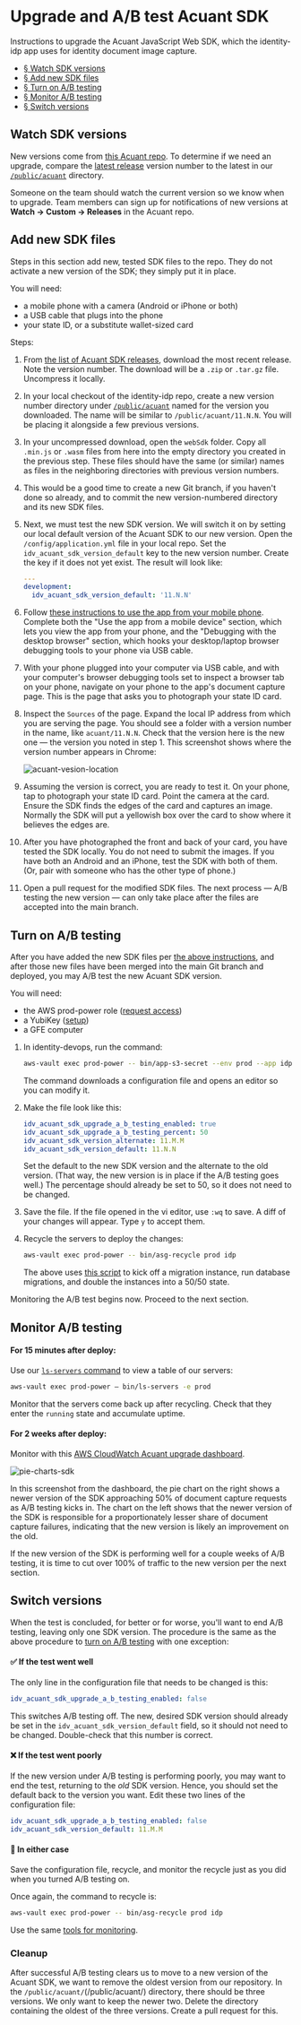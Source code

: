 # Upgrade and A/B test Acuant SDK

Instructions to upgrade the Acuant JavaScript Web SDK, which the identity-idp app uses for identity document image capture.
* [§ Watch SDK versions](#watch-sdk-versions)
* [§ Add new SDK files](#add-new-sdk-files)
* [§ Turn on A/B testing](#turn-on-ab-testing)
* [§ Monitor A/B testing](#monitor-ab-testing)
* [§ Switch versions](#switch-versions)

## Watch SDK versions

New versions come from [this Acuant repo](https://github.com/Acuant/JavascriptWebSDKV11). To determine if we need an upgrade, compare the [latest release](https://github.com/Acuant/JavascriptWebSDKV11/releases) version number to the latest in our [`/public/acuant`](/public/acuant) directory.

Someone on the team should watch the current version so we know when to upgrade. Team members can sign up for notifications of new versions at **Watch → Custom → Releases** in the Acuant repo.

## Add new SDK files

Steps in this section add new, tested SDK files to the repo. They do not activate a new version of the SDK; they simply put it in place.

You will need:
* a mobile phone with a camera (Android or iPhone or both)
* a USB cable that plugs into the phone
* your state ID, or a substitute wallet-sized card

Steps:

1. From [the list of Acuant SDK releases](https://github.com/Acuant/JavascriptWebSDKV11/releases), download the most recent release. Note the version number. The download will be a `.zip` or `.tar.gz` file. Uncompress it locally.

2. In your local checkout of the identity-idp repo, create a new version number directory under [`/public/acuant`](/public/acuant) named for the version you downloaded. The name will be similar to `/public/acuant/11.N.N`. You will be placing it alongside a few previous versions.

3. In your uncompressed download, open the `webSdk` folder. Copy all `.min.js` or `.wasm` files from here into the empty directory you created in the previous step. These files should have the same (or similar) names as files in the neighboring directories with previous version numbers.

4. This would be a good time to create a new Git branch, if you haven't done so already, and to commit the new version-numbered directory and its new SDK files.

5. Next, we must test the new SDK version. We will switch it on by setting our local default version of the Acuant SDK to our new version. Open the `/config/application.yml` file in your local repo. Set the `idv_acuant_sdk_version_default` key to the new version number. Create the key if it does not yet exist. The result will look like:
    ```yml
    ---
    development:
      idv_acuant_sdk_version_default: '11.N.N'
    ```

6. Follow [these instructions to use the app from your mobile phone](mobile.md). Complete both the "Use the app from a mobile device" section, which lets you view the app from your phone, and the "Debugging with the desktop browser" section, which hooks your desktop/laptop browser debugging tools to your phone via USB cable.

7. With your phone plugged into your computer via USB cable, and with your computer's browser debugging tools set to inspect a browser tab on your phone, navigate on your phone to the app's document capture page. This is the page that asks you to photograph your state ID card.

8. Inspect the `Sources` of the page. Expand the local IP address from which you are serving the page. You should see a folder with a version number in the name, like `acuant/11.N.N`. Check that the version here is the new one &mdash; the version you noted in step 1. This screenshot shows where the version number appears in Chrome:

    ![acuant-vesion-location](https://user-images.githubusercontent.com/546123/232644328-35922329-ad30-489e-943f-4125c009f74d.png)


9. Assuming the version is correct, you are ready to test it. On your phone, tap to photograph your state ID card. Point the camera at the card. Ensure the SDK finds the edges of the card and captures an image. Normally the SDK will put a yellowish box over the card to show where it believes the edges are.

10. After you have photographed the front and back of your card, you have tested the SDK locally. You do not need to submit the images. If you have both an Android and an iPhone, test the SDK with both of them. (Or, pair with someone who has the other type of phone.)

11. Open a pull request for the modified SDK files. The next process &mdash; A/B testing the new version &mdash; can only take place after the files are accepted into the main branch.

## Turn on A/B testing

After you have added the new SDK files per [the above instructions](#add-new-sdk-files), and after those new files have been merged into the main Git branch and deployed, you may A/B test the new Acuant SDK version.

You will need:
* the AWS prod-power role ([request access](https://github.com/18F/identity-devops/issues/new?assignees=&labels=administration&template=onboarding-devops-prod.md&title=Onboarding+to+Production+for+%5BTEAM_MEMBER%5D))
* a YubiKey ([setup](https://github.com/18F/identity-devops/wiki/Setting-Up-your-Login.gov-Infrastructure-Configuration#configuring-a-yubikey-as-a-virtual-mfa-device))
* a GFE computer

1. In identity-devops, run the command:

    ```zsh
    aws-vault exec prod-power -- bin/app-s3-secret --env prod --app idp --edit
    ```

    The command downloads a configuration file and opens an editor so you can modify it.

2. Make the file look like this:

    ```yml
    idv_acuant_sdk_upgrade_a_b_testing_enabled: true
    idv_acuant_sdk_upgrade_a_b_testing_percent: 50
    idv_acuant_sdk_version_alternate: 11.M.M
    idv_acuant_sdk_version_default: 11.N.N
    ```
 
    Set the default to the new SDK version and the alternate to the old version. (That way, the new version is in place if the A/B testing goes well.) The percentage should already be set to 50, so it does not need to be changed.
    
3. Save the file. If the file opened in the vi editor, use `:wq` to save. A diff of your changes will appear. Type `y` to accept them.

4. Recycle the servers to deploy the changes:

    ```zsh
    aws-vault exec prod-power -- bin/asg-recycle prod idp
    ```
    
    The above uses [this script](https://github.com/18F/identity-devops/wiki/Deploying-Infrastructure-Code#recycle-hosts) to kick off a migration instance, run database migrations, and double the instances into a 50/50 state.

Monitoring the A/B test begins now. Proceed to the next section.

## Monitor A/B testing

#### For 15 minutes after deploy:

Use our [`ls-servers` command](https://handbook.login.gov/articles/devops-scripts.html#ls-servers) to view a table of our servers:

```zsh
aws-vault exec prod-power — bin/ls-servers -e prod
```

Monitor that the servers come back up after recycling. Check that they enter the `running` state and accumulate uptime.

#### For 2 weeks after deploy:

Monitor with this [AWS CloudWatch Acuant upgrade dashboard](https://us-west-2.console.aws.amazon.com/cloudwatch/home?region=us-west-2#dashboards:name=js-acuant-upgrade).

![pie-charts-sdk](https://user-images.githubusercontent.com/546123/232889932-432e5cd5-c460-4a0a-8c6b-9f54324f327b.png)

In this screenshot from the dashboard, the pie chart on the right shows a newer version of the SDK approaching 50% of document capture requests as A/B testing kicks in. The chart on the left shows that the newer version of the SDK is responsible for a proportionately lesser share of document capture failures, indicating that the new version is likely an improvement on the old.

If the new version of the SDK is performing well for a couple weeks of A/B testing, it is time to cut over 100% of traffic to the new version per the next section.

## Switch versions

When the test is concluded, for better or for worse, you'll want to end A/B testing, leaving only one SDK version. The procedure is the same as the above procedure to [turn on A/B testing](#turn-on-ab-testing) with one exception:

#### &#9989; If the test went well

The only line in the configuration file that needs to be changed is this:

```yml
idv_acuant_sdk_upgrade_a_b_testing_enabled: false
```

This switches A/B testing off. The new, desired SDK version should already be set in the `idv_acuant_sdk_version_default` field, so it should not need to be changed. Double-check that this number is correct.

#### &#10060; If the test went poorly

If the new version under A/B testing is performing poorly, you may want to end the test, returning to the *old* SDK version. Hence, you should set the default back to the version you want. Edit these two lines of the configuration file:

```yml
idv_acuant_sdk_upgrade_a_b_testing_enabled: false
idv_acuant_sdk_version_default: 11.M.M
```

#### &#128260; In either case
Save the configuration file, recycle, and monitor the recycle just as you did when you turned A/B testing on.

Once again, the command to recycle is:

```zsh
aws-vault exec prod-power -- bin/asg-recycle prod idp
```
Use the same [tools for monitoring](#monitor-ab-testing).

### Cleanup

After successful A/B testing clears us to move to a new version of the Acuant SDK, we want to remove the oldest version from our repository. In the `/public/acuant/`(/public/acuant/) directory, there should be three versions. We only want to keep the newer two. Delete the directory containing the oldest of the three versions. Create a pull request for this.
